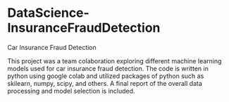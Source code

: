 # DataScience-InsuranceFraudDetection
Car Insurance Fraud Detection

This project was a team colaboration exploring different machine learning models used for car insurance fraud detection. The code is written in python using google colab and utilized packages of python such as skilearn, numpy, scipy, and others. A final report of the overall data processing and model selection is included. 
